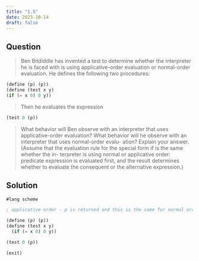 ```yaml
---
title: "1.5"
date: 2023-10-14
draft: false
---
```


## Question
> Ben Bitdiddle has invented a test to determine whether the interpreter he is faced with is using applicative-order evaluation or normal-order evaluation. He defines the following two procedures:

```scheme
(define (p) (p)) 
(define (test x y)
(if (= x 0) 0 y))
```
> Then he evaluates the expression

```scheme
(test 0 (p))
```
> What behavior will Ben observe with an interpreter that uses applicative-order evaluation? What behavior will he observe with an interpreter that uses normal-order evalu- ation? Explain your answer. (Assume that the evaluation rule for the special form if is the same whether the in- terpreter is using normal or applicative order: predicate expression is evaluated first, and the result determines whether to evaluate the consequent or the alternative expression.)


## Solution

```scheme
#lang scheme

; applicative order - p is returned and this is the same for normal order?

(define (p) (p))
(define (test x y)
  (if (= x 0) 0 y))

(test 0 (p))

(exit)
```
